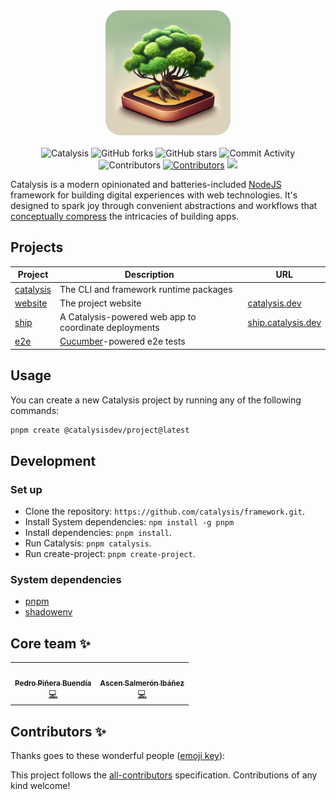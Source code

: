 <div align="center">
  <img src="assets/header.png" width="200"/>
  <br/>
  <br/>
  <img src="https://github.com/catalysisdev/framework/workflows/Catalysis/badge.svg" alt="Catalysis">
  <img src="https://img.shields.io/github/forks/catalysisdev/framework?style=flat-square" alt="GitHub forks">
  <img src="https://img.shields.io/github/stars/catalysisdev/framework?style=flat-square" alt="GitHub stars">
  <img src="https://img.shields.io/github/commit-activity/w/catalysisdev/framework?style=flat-square" alt="Commit Activity">
  <img src="https://img.shields.io/github/contributors/catalysisdev/framework?style=flat-square" alt="Contributors">
  <a href="#contributors-"><img src="https://img.shields.io/badge/all_contributors-3-orange.svg?style=flat-square" alt="Contributors"></a>
  <a href="https://tuple.app"><img src="https://img.shields.io/badge/Pairing%20with-Tuple-5A67D8"></a>
</div>

Catalysis is a modern opinionated and batteries-included [NodeJS](https://nodejs.org/en/) framework for building digital experiences with web technologies. It's designed to spark joy through convenient abstractions and workflows that [conceptually compress](https://m.signalvnoise.com/conceptual-compression-means-beginners-dont-need-to-know-sql-hallelujah/) the intricacies of building apps.

## Projects

| Project              | Description     | URL |
| -------------------- | --------------- | --- |
| [catalysis](/packages/catalysis) | The CLI and framework runtime packages  | |
| [website](/website) | The project website | [catalysis.dev](https://catalysis.dev) |
| [ship](/ship) | A Catalysis-powered web app to coordinate deployments | [ship.catalysis.dev](https://ship.catalysis.dev) |
| [e2e](/e2e) | [Cucumber](https://cucumber.io)-powered e2e tests |  |

## Usage

You can create a new Catalysis project by running any of the following commands:

```bash
pnpm create @catalysisdev/project@latest
```

## Development

### Set up

- Clone the repository: `https://github.com/catalysis/framework.git`.
- Install System dependencies: `npm install -g pnpm`
- Install dependencies: `pnpm install`.
- Run Catalysis: `pnpm catalysis`.
- Run create-project: `pnpm create-project`.

### System dependencies

- [pnpm](https://pnpm.io/)
- [shadowenv](https://shopify.github.io/shadowenv/)

## Core team ✨

<!-- prettier-ignore-start -->
<!-- markdownlint-disable -->
<table>
  <tr>
    <td align="center"><a href="http://craftweg.com"><img src="https://avatars.githubusercontent.com/u/663605?v=4?s=100" width="100px;" alt=""/><br /><sub><b>Pedro Piñera Buendía</b></sub></a><br /><a href="https://github.com/catalysisdev/framework/commits?author=pepicrft" title="Code">💻</a></td>
    <td align="center"><a href="https://github.com/lascenify"><img src="https://avatars.githubusercontent.com/u/18697610?v=4?s=100" width="100px;" alt=""/><br /><sub><b>Ascen Salmerón Ibáñez</b></sub></a><br /><a href="https://github.com/catalysisdev/framework/commits?author=lascenify" title="Code">💻</a></td>
  </tr>
</table>

<!-- markdownlint-restore -->
<!-- prettier-ignore-end -->

## Contributors ✨

Thanks goes to these wonderful people ([emoji key](https://allcontributors.org/docs/en/emoji-key)):

<!-- ALL-CONTRIBUTORS-LIST:START - Do not remove or modify this section -->
<!-- ALL-CONTRIBUTORS-LIST:END -->

This project follows the [all-contributors](https://github.com/all-contributors/all-contributors) specification. Contributions of any kind welcome!
